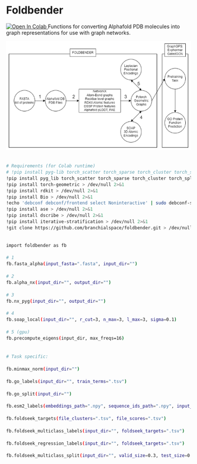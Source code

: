 # Foldbender
<a target="_blank" href="https://colab.research.google.com/github/branchialspace/foldbender/blob/main/foldbender.ipynb">
  <img src="https://colab.research.google.com/assets/colab-badge.svg" alt="Open In Colab"/>
</a>
Functions for converting Alphafold PDB molecules into graph representations for use with graph networks.


  
![](foldbent.png)



```bash

# Requirements (for Colab runtime)
# !pip install pyg-lib torch_scatter torch_sparse torch_cluster torch_spline_conv -f https://data.pyg.org/whl/torch-2.1.0+cu121.html > /dev/null 2>&1
!pip install pyg_lib torch_scatter torch_sparse torch_cluster torch_spline_conv -f https://data.pyg.org/whl/torch-2.1.0+cpu.html > /dev/null 2>&1
!pip install torch-geometric > /dev/null 2>&1
!pip install rdkit > /dev/null 2>&1
!pip install Bio > /dev/null 2>&1
!echo 'debconf debconf/frontend select Noninteractive' | sudo debconf-set-selections > /dev/null 2>&1 && sudo apt-get install -y dssp > /dev/null 2>&1
!pip install ase > /dev/null 2>&1
!pip install dscribe > /dev/null 2>&1
!pip install iterative-stratification > /dev/null 2>&1
!git clone https://github.com/branchialspace/foldbender.git > /dev/null 2>&1

```

```bash

import foldbender as fb

# 1
fb.fasta_alpha(input_fasta=".fasta", input_dir="")

# 2
fb.alpha_nx(input_dir="", output_dir="")

# 3
fb.nx_pyg(input_dir="", output_dir="")

# 4
fb.soap_local(input_dir="", r_cut=3, n_max=3, l_max=3, sigma=0.1)

# 5 (gpu)
fb.precompute_eigens(input_dir, max_freqs=16)


# Task specific:

fb.minmax_norm(input_dir="")

fb.go_labels(input_dir="", train_terms=".tsv")

fb.go_split(input_dir="")

fb.esm2_labels(embeddings_path=".npy", sequence_ids_path=".npy", input_dir="")

fb.foldseek_targets(file_clusters=".tsv", file_scores=".tsv")

fb.foldseek_multiclass_labels(input_dir="", foldseek_targets=".tsv")

fb.foldseek_regression_labels(input_dir="", foldseek_targets=".tsv")

fb.foldseek_multiclass_split(input_dir="", valid_size=0.3, test_size=0.3, random_state=42)
